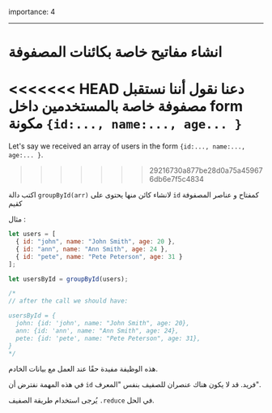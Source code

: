 importance: 4

---

# انشاء مفاتيح خاصة بكائنات المصفوفة

<<<<<<< HEAD
دعنا نقول أننا نستقبل مصفوفة خاصة بالمستخدمين داخل form مكونة `{id:..., name:..., age... }`
=======
Let's say we received an array of users in the form `{id:..., name:..., age:... }`.
>>>>>>> 29216730a877be28d0a75a459676db6e7f5c4834

اكتب دالة `groupById(arr)` لانشاء كائن منها يحتوى على `id` كمفتاح و عناصر المصفوفة كقيم

مثال :

```js
let users = [
  { id: "john", name: "John Smith", age: 20 },
  { id: "ann", name: "Ann Smith", age: 24 },
  { id: "pete", name: "Pete Peterson", age: 31 }
];

let usersById = groupById(users);

/*
// after the call we should have:

usersById = {
  john: {id: 'john', name: "John Smith", age: 20},
  ann: {id: 'ann', name: "Ann Smith", age: 24},
  pete: {id: 'pete', name: "Pete Peterson", age: 31},
}
*/
```

هذه الوظيفة مفيدة حقًا عند العمل مع بيانات الخادم.

في هذه المهمة نفترض أن `id` فريد. قد لا يكون هناك عنصران للصفيف بنفس "المعرف".

يُرجى استخدام طريقة الصفيف `.reduce` في الحل.
